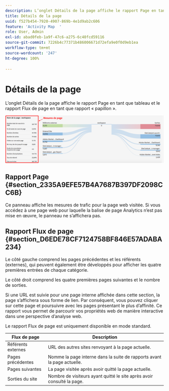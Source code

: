 ```yaml
---
description: L’onglet Détails de la page affiche le rapport Page en tant que tableau et le rapport Flux de page en tant que rapport « papillon ».
title: Détails de la page
uuid: f527b454-7920-4907-869b-4e1d9ab2c606
feature: 'Activity Map  '
role: User, Admin
exl-id: abad0feb-1a9f-47c6-a275-6c40fcd59116
source-git-commit: 7226b4c77371b486006671d72efa9e0f0d9eb1ea
workflow-type: tm+mt
source-wordcount: '247'
ht-degree: 100%

---
```


# Détails de la page

L’onglet Détails de la page affiche le rapport Page en tant que tableau et le rapport Flux de page en tant que rapport « papillon ».

![](assets/page_flow.png)

## Rapport Page {#section_2335A9EFE57B4A7687B397DF2098CC6B}

Ce panneau affiche les mesures de trafic pour la page web visitée. Si vous accédez à une page web pour laquelle la balise de page Analytics n’est pas mise en œuvre, le panneau ne s’affichera pas.

## Rapport Flux de page {#section_D6EDE78CF7124758BF846E57ADABA234}

Le côté gauche comprend les pages précédentes et les référents (externes), qui peuvent également être développés pour afficher les quatre premières entrées de chaque catégorie.

Le côté droit comprend les quatre premières pages suivantes et le nombre de sorties.

Si une URL est suivie pour une page interne affichée dans cette section, la page s’affichera sous forme de lien. Par conséquent, vous pouvez cliquer sur cette page et poursuivre avec les pages présentant le plus d’affinité. Ce rapport vous permet de parcourir vos propriétés web de manière interactive dans une perspective d’analyse web.

Le rapport Flux de page est uniquement disponible en mode standard.

| **Flux de page** | **Description** |
|---|---|
| Référents externes | URL des autres sites renvoyant à la page actuelle. |
| Pages précédentes | Nomme la page interne dans la suite de rapports avant la page actuelle. |
| Pages suivantes | La page visitée après avoir quitté la page actuelle. |
| Sorties du site | Nombre de visiteurs ayant quitté le site après avoir consulté la page. |
